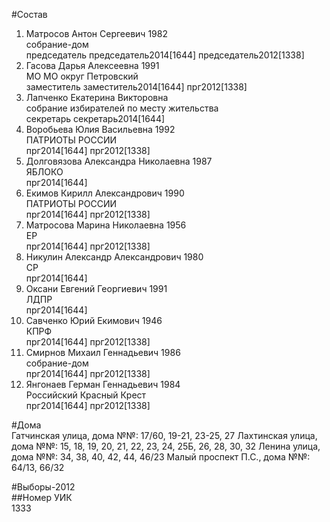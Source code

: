 #Состав  
1. Матросов Антон Сергеевич 1982  
    собрание-дом  
    председатель председатель2014[1644] председатель2012[1338]  
2. Гасова Дарья Алексеевна 1991  
    МО МО округ Петровский  
    заместитель заместитель2014[1644] прг2012[1338]  
3. Лапченко Екатерина Викторовна  
    собрание избирателей по месту жительства  
    секретарь секретарь2014[1644]  
4. Воробьева Юлия Васильевна 1992  
    ПАТРИОТЫ РОССИИ  
    прг2014[1644] прг2012[1338]  
5. Долговязова Александра Николаевна 1987  
    ЯБЛОКО  
    прг2014[1644]  
6. Екимов Кирилл Александрович 1990  
    ПАТРИОТЫ РОССИИ  
    прг2014[1644] прг2012[1338]  
7. Матросова Марина Николаевна 1956  
    ЕР  
    прг2014[1644] прг2012[1338]  
8. Никулин Александр Александрович 1980  
    СР  
    прг2014[1644]  
9. Оксани Евгений Георгиевич 1991  
    ЛДПР  
    прг2014[1644]  
10. Савченко Юрий Екимович 1946  
    КПРФ  
    прг2014[1644] прг2012[1338]  
11. Смирнов Михаил Геннадьевич 1986  
    собрание-дом  
    прг2014[1644] прг2012[1338]  
12. Янгонаев Герман Геннадьевич 1984  
    Российский Красный Крест  
    прг2014[1644] прг2012[1338]  
  
#Дома  
Гатчинская улица, дома №№: 17/60, 19-21, 23-25, 27 Лахтинская улица, дома №№: 15, 18, 19, 20, 21, 22, 23, 24, 25Б, 26, 28, 30, 32 Ленина улица, дома №№: 34, 38, 40, 42, 44, 46/23 Малый проспект П.С., дома №№: 64/13, 66/32  
  
#Выборы-2012  
##Номер УИК  
1333  
